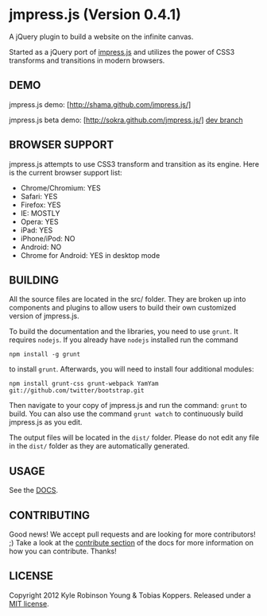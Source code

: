 # jmpress.js (Version 0.4.1)

A jQuery plugin to build a website on the infinite canvas.

Started as a jQuery port of [impress.js](https://github.com/bartaz/impress.js)
and utilizes the power of CSS3 transforms and transitions in modern browsers.

## DEMO

jmpress.js demo: [http://shama.github.com/jmpress.js/]

jmpress.js beta demo: [http://sokra.github.com/jmpress.js/] [dev branch](https://github.com/shama/jmpress.js/tree/dev)

## BROWSER SUPPORT

jmpress.js attempts to use CSS3 transform and transition as its engine.
Here is the current browser support list:

* Chrome/Chromium: YES
* Safari: YES
* Firefox: YES
* IE: MOSTLY
* Opera: YES
* iPad: YES
* iPhone/iPod: NO
* Android: NO
* Chrome for Android: YES in desktop mode

## BUILDING

All the source files are located in the src/ folder. They are broken up into components and plugins to allow users to build their own customized version of jmpress.js.

To build the documentation and the libraries, you need to use `grunt`. It requires `nodejs`. If you already have `nodejs` installed run the command
```
npm install -g grunt
```
to install `grunt`.
Afterwards, you will need to install four additional modules:
```
npm install grunt-css grunt-webpack YamYam git://github.com/twitter/bootstrap.git
```

Then navigate to your copy of jmpress.js and run the command: `grunt` to build. You can also use the command `grunt watch` to continuously build jmpress.js as you edit.

The output files will be located in the `dist/` folder. Please do not edit any file in the `dist/` folder as they are automatically generated.


## USAGE

See the [DOCS](http://shama.github.com/jmpress.js/docs/).

## CONTRIBUTING

Good news! We accept pull requests and are looking for more contributors! ;)
Take a look at the
[contribute section](http://shama.github.com/jmpress.js/docs/#docs-contribute)
of the docs for more information on how you can contribute. Thanks!

## LICENSE

Copyright 2012 Kyle Robinson Young & Tobias Koppers. Released under a
[MIT license](http://www.opensource.org/licenses/mit-license.php).